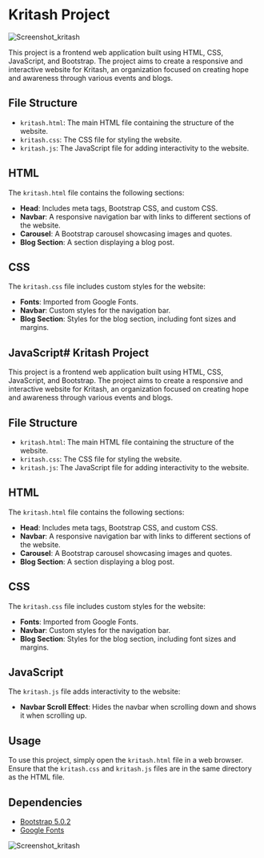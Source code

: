 # Kritash Project

![Screenshot_kritash](screenshot_kritash.png)



This project is a frontend web application built using HTML, CSS, JavaScript, and Bootstrap. The project aims to create a responsive and interactive website for Kritash, an organization focused on creating hope and awareness through various events and blogs.


## File Structure

- `kritash.html`: The main HTML file containing the structure of the website.
- `kritash.css`: The CSS file for styling the website.
- `kritash.js`: The JavaScript file for adding interactivity to the website.

## HTML

The `kritash.html` file contains the following sections:

- **Head**: Includes meta tags, Bootstrap CSS, and custom CSS.
- **Navbar**: A responsive navigation bar with links to different sections of the website.
- **Carousel**: A Bootstrap carousel showcasing images and quotes.
- **Blog Section**: A section displaying a blog post.

## CSS

The `kritash.css` file includes custom styles for the website:

- **Fonts**: Imported from Google Fonts.
- **Navbar**: Custom styles for the navigation bar.
- **Blog Section**: Styles for the blog section, including font sizes and margins.

## JavaScript# Kritash Project

This project is a frontend web application built using HTML, CSS, JavaScript, and Bootstrap. The project aims to create a responsive and interactive website for Kritash, an organization focused on creating hope and awareness through various events and blogs.



## File Structure

- `kritash.html`: The main HTML file containing the structure of the website.
- `kritash.css`: The CSS file for styling the website.
- `kritash.js`: The JavaScript file for adding interactivity to the website.

## HTML

The `kritash.html` file contains the following sections:

- **Head**: Includes meta tags, Bootstrap CSS, and custom CSS.
- **Navbar**: A responsive navigation bar with links to different sections of the website.
- **Carousel**: A Bootstrap carousel showcasing images and quotes.
- **Blog Section**: A section displaying a blog post.

## CSS

The `kritash.css` file includes custom styles for the website:

- **Fonts**: Imported from Google Fonts.
- **Navbar**: Custom styles for the navigation bar.
- **Blog Section**: Styles for the blog section, including font sizes and margins.

## JavaScript

The `kritash.js` file adds interactivity to the website:

- **Navbar Scroll Effect**: Hides the navbar when scrolling down and shows it when scrolling up.

## Usage

To use this project, simply open the `kritash.html` file in a web browser. Ensure that the `kritash.css` and `kritash.js` files are in the same directory as the HTML file.

## Dependencies

- [Bootstrap 5.0.2](https://getbootstrap.com/)
- [Google Fonts](https://fonts.google.com/)



![Screenshot_kritash](https://github.com/user-attachments/assets/4f544048-6f50-41db-b204-624299376264)
